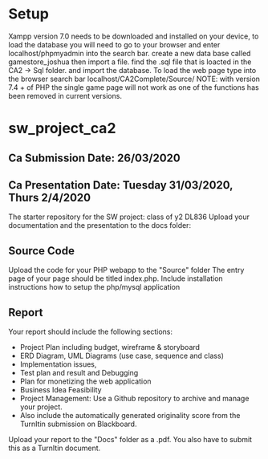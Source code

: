 # Setup
Xampp version 7.0 needs to be downloaded and installed on your device, to load the database you will need to go to your browser and enter localhost/phpmyadmin into the search bar. create a new data base called  gamestore_joshua then import a file. find the .sql file that is loacted in the CA2 -> Sql folder. and import the database.
To load the web page type into the browser search bar localhost/CA2Complete/Source/
NOTE: with version 7.4 + of PHP the single game page will not work as one of the functions has been removed in current versions.

# sw_project_ca2

## Ca Submission Date: 26/03/2020
## Ca Presentation Date: Tuesday 31/03/2020, Thurs 2/4/2020

The starter repository for the SW project: class of y2 DL836
Upload your documentation and the presentation to the docs folder:

## Source Code
Upload the code for your PHP webapp to the "Source" folder
The entry page of your page should be titled index.php.
Include installation instructions how to setup the php/mysql application

## Report
 Your report should include the following sections:
* Project Plan including budget, wireframe & storyboard
* ERD Diagram, UML Diagrams (use case, sequence and class)
* Implementation issues,
* Test plan and result and Debugging
* Plan for monetizing the web application
* Business Idea Feasibility
* Project Management: Use a Github repository to archive and manage your project.
* Also include the automatically generated originality score from the TurnItin submission on Blackboard.

Upload your report to the "Docs" folder as a .pdf. You also have to submit this as a TurnItin document.




